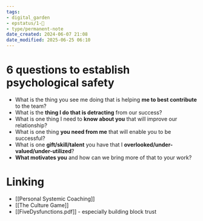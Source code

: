 ```yaml
---
tags: 
- digital_garden
- epstatus/1-🌱
- type/permanent-note
date_created: 2024-06-07 21:08
date_modified: 2025-06-25 06:10
---
```

# 6 questions to establish psychological safety

+ What is the thing you see me doing that is helping **me to best contribute** to the team?
+ What is the **thing I do that is detracting** from our success?
+ What is one thing I need to **know about you** that will improve our relationship?
+ What is one thing **you need from me** that will enable you to be successful?
+ What is one **gift/skill/talent** you have that I **overlooked/under-valued/under-utilized**?
+ **What motivates you** and how can we bring more of that to your work?

# Linking

+ [[Personal Systemic Coaching]]
+ [[The Culture Game]]
+ [[FiveDysfunctions.pdf]] - especially building block trust